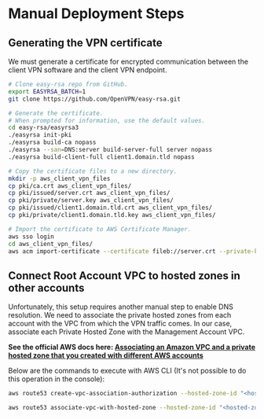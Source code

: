 # Manual Deployment Steps

## Generating the VPN certificate

We must generate a certificate for encrypted communication between the client VPN software and the client VPN endpoint.

```bash
# Clone easy-rsa repo from GitHub.
export EASYRSA_BATCH=1
git clone https://github.com/OpenVPN/easy-rsa.git

# Generate the certificate.
# When prompted for information, use the default values.
cd easy-rsa/easyrsa3
./easyrsa init-pki
./easyrsa build-ca nopass
./easyrsa --san=DNS:server build-server-full server nopass
./easyrsa build-client-full client1.domain.tld nopass

# Copy the certificate files to a new directory.
mkdir -p aws_client_vpn_files
cp pki/ca.crt aws_client_vpn_files/
cp pki/issued/server.crt aws_client_vpn_files/
cp pki/private/server.key aws_client_vpn_files/
cp pki/issued/client1.domain.tld.crt aws_client_vpn_files/
cp pki/private/client1.domain.tld.key aws_client_vpn_files/

# Import the certificate to AWS Certificate Manager.
aws sso login
cd aws_client_vpn_files/
aws acm import-certificate --certificate fileb://server.crt --private-key fileb://server.key --certificate-chain fileb://ca.crt --profile management_admin
```

## Connect Root Account VPC to hosted zones in other accounts

Unfortunately, this setup requires another manual step to enable DNS resolution. We need to associate the private hosted zones from each account with the VPC from which the VPN traffic comes. In our case, associate each Private Hosted Zone with the Management Account VPC.

**See the official AWS docs here: [Associating an Amazon VPC and a private hosted zone that you created with different AWS accounts](https://docs.aws.amazon.com/Route53/latest/DeveloperGuide/hosted-zone-private-associate-vpcs-different-accounts.html)**

Below are the commands to execute with AWS CLI (It's not possible to do this operation in the console):

```bash
aws route53 create-vpc-association-authorization --hosted-zone-id "<hosted-zone-id-from-child-account>" --vpc "VPCRegion=us-east-1,VPCId=<vpc-id-from-management-account>" --profile <child-account-profile>

aws route53 associate-vpc-with-hosted-zone --hosted-zone-id "<hosted-zone-id-from-child-account>" --vpc "VPCRegion=us-east-1,VPCId=<vpc-id-from-management-account>" --profile <management-account-profile>
```